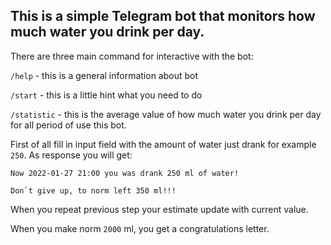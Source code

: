 ## This is a simple Telegram bot that monitors how much water you drink per day.

There are three main command for interactive with the bot:

`/help` - this is a general information about bot

`/start` - this is a little hint what you need to do

`/statistic` - this is the average value of how much water you drink per day for all period of use this bot.

First of all fill in input field with the amount of water just drank for example `250`. As response you will get:
```
Now 2022-01-27 21:00 you was drank 250 ml of water!

Don`t give up, to norm left 350 ml!!!
```

When you repeat previous step your estimate update with current value.

When you make norm `2000` ml, you get a congratulations letter.
